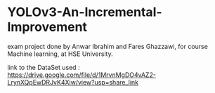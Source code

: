 # YOLOv3-An-Incremental-Improvement
exam project done by Anwar Ibrahim and Fares Ghazzawi, for course Machine learning, at HSE University.

link to the DataSet used : https://drive.google.com/file/d/1MrvnMgDO4vAZ2-LrynXQpEwDRJvK4Xiw/view?usp=share_link
